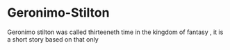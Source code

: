 # Geronimo-Stilton
Geronimo stilton was called thirteeneth time in the kingdom of fantasy , it is a short story based on that only
